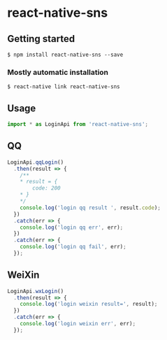 # react-native-sns

## Getting started

`$ npm install react-native-sns --save`

### Mostly automatic installation

`$ react-native link react-native-sns`

## Usage
```javascript
import * as LoginApi from 'react-native-sns';
```
## QQ
```javascript
LoginApi.qqLogin()
  .then(result => {
    /**
    * result = {
        code: 200
    * }
    */
    console.log('login qq result ', result.code);
  })
  .catch(err => {
    console.log('login qq err', err);
  })
  .catch(err => {
    console.log('login qq fail', err);
  });
```
## WeiXin
```javascript
LoginApi.wxLogin()
  .then(result => {
    console.log('login weixin result=', result);
  })
  .catch(err => {
    console.log('login weixin err', err);
  });
```
